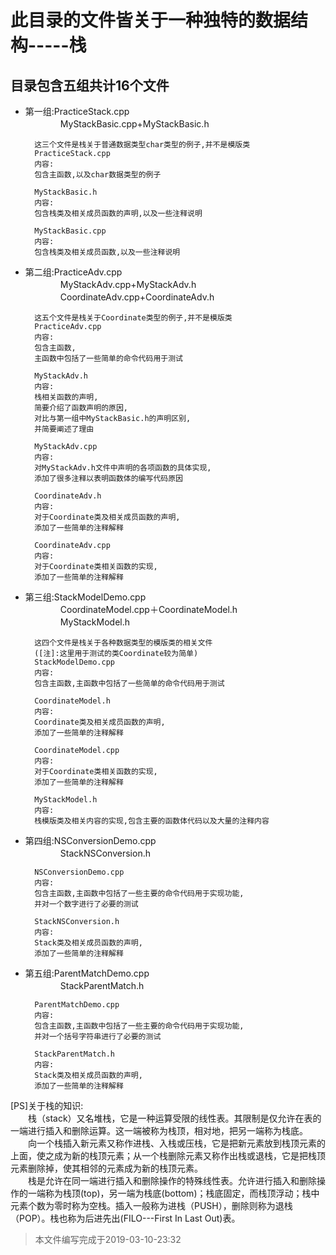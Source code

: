 此目录的文件皆关于一种独特的数据结构-----栈
===========================
目录包含五组共计16个文件
------------------------
* 第一组:PracticeStack.cpp<br>
　　　　MyStackBasic.cpp+MyStackBasic.h

        这三个文件是栈关于普通数据类型char类型的例子,并不是模版类
        PracticeStack.cpp
        内容:
        包含主函数,以及char数据类型的例子

        MyStackBasic.h
        内容:
        包含栈类及相关成员函数的声明,以及一些注释说明

        MyStackBasic.cpp
        内容:
        包含栈类及相关成员函数,以及一些注释说明

* 第二组:PracticeAdv.cpp<br>
　　　　MyStackAdv.cpp+MyStackAdv.h<br>
　　　　CoordinateAdv.cpp+CoordinateAdv.h

        这五个文件是栈关于Coordinate类型的例子,并不是模版类
        PracticeAdv.cpp
        内容:
        包含主函数,
        主函数中包括了一些简单的命令代码用于测试

        MyStackAdv.h
        内容:
        栈相关函数的声明,
        简要介绍了函数声明的原因,
        对比与第一组中MyStackBasic.h的声明区别,
        并简要阐述了理由

        MyStackAdv.cpp
        内容:
        对MyStackAdv.h文件中声明的各项函数的具体实现,
        添加了很多注释以表明函数体的编写代码原因

        CoordinateAdv.h
        内容:
        对于Coordinate类及相关成员函数的声明,
        添加了一些简单的注释解释

        CoordinateAdv.cpp
        内容:
        对于Coordinate类相关函数的实现,
        添加了一些简单的注释解释


* 第三组:StackModelDemo.cpp<br>
　　　　CoordinateModel.cpp＋CoordinateModel.h<br>
　　　　MyStackModel.h

        这四个文件是栈关于各种数据类型的模版类的相关文件
        ([注]:这里用于测试的类Coordinate较为简单)
        StackModelDemo.cpp
        内容:
        包含主函数,主函数中包括了一些简单的命令代码用于测试

        CoordinateModel.h
        内容:
        Coordinate类及相关成员函数的声明,
        添加了一些简单的注释解释

        CoordinateModel.cpp
        内容:
        对于Coordinate类相关函数的实现,
        添加了一些简单的注释解释

        MyStackModel.h
        内容:
        栈模版类及相关内容的实现,包含主要的函数体代码以及大量的注释内容

* 第四组:NSConversionDemo.cpp<br>
　　　　StackNSConversion.h

        NSConversionDemo.cpp
        内容:
        包含主函数,主函数中包括了一些主要的命令代码用于实现功能,
        并对一个数字进行了必要的测试

        StackNSConversion.h
        内容:
        Stack类及相关成员函数的声明,
        添加了一些简单的注释解释

* 第五组:ParentMatchDemo.cpp<br>
　　　　StackParentMatch.h

        ParentMatchDemo.cpp
        内容:
        包含主函数,主函数中包括了一些主要的命令代码用于实现功能,
        并对一个括号字符串进行了必要的测试

        StackParentMatch.h
        内容:
        Stack类及相关成员函数的声明,
        添加了一些简单的注释解释

[PS]关于栈的知识:<br>
　　栈（stack）又名堆栈，它是一种运算受限的线性表。其限制是仅允许在表的一端进行插入和删除运算。这一端被称为栈顶，相对地，把另一端称为栈底。<br>
　　向一个栈插入新元素又称作进栈、入栈或压栈，它是把新元素放到栈顶元素的上面，使之成为新的栈顶元素；从一个栈删除元素又称作出栈或退栈，它是把栈顶元素删除掉，使其相邻的元素成为新的栈顶元素。<br>
　　栈是允许在同一端进行插入和删除操作的特殊线性表。允许进行插入和删除操作的一端称为栈顶(top)，另一端为栈底(bottom)；栈底固定，而栈顶浮动；栈中元素个数为零时称为空栈。插入一般称为进栈（PUSH），删除则称为退栈（POP）。栈也称为后进先出(FILO---First In Last Out)表。

>本文件编写完成于2019-03-10-23:32